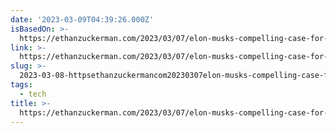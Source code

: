 ```yaml
---
date: '2023-03-09T04:39:26.000Z'
isBasedOn: >-
  https://ethanzuckerman.com/2023/03/07/elon-musks-compelling-case-for-worst-human-of-2023/
link: >-
  https://ethanzuckerman.com/2023/03/07/elon-musks-compelling-case-for-worst-human-of-2023/
slug: >-
  2023-03-08-httpsethanzuckermancom20230307elon-musks-compelling-case-for-worst-human-of-2023
tags:
  - tech
title: >-
  https://ethanzuckerman.com/2023/03/07/elon-musks-compelling-case-for-worst-human-of-2023/
---
```


